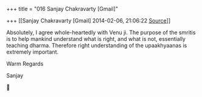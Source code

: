 +++
title = "016 Sanjay Chakravarty [Gmail]"

+++
[[Sanjay Chakravarty [Gmail]	2014-02-06, 21:06:22 [Source](https://groups.google.com/g/samskrita/c/nBMCx94X0W8)]]



Absolutely, I agree whole-heartedly with Venu ji. The purpose of the smritis is to help mankind understand what is right, and what is not, essentially teaching dharma. Therefore right understanding of the upaakhyaanas is extremely important.



Warm Regards

Sanjay



